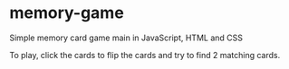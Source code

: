 # memory-game
Simple memory card game main in JavaScript, HTML and CSS

To play, click the cards to flip the cards and try to find 2 matching cards.
